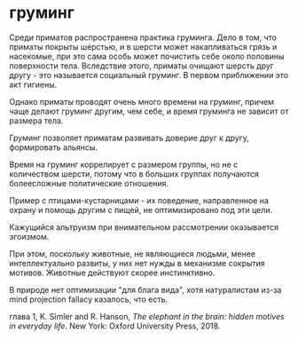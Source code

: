# груминг
Среди приматов распространена практика груминга. Дело в том, что приматы покрыты шерстью, и в шерсти может накапливаться грязь и насекомые, при это сама особь может почистить себе около половины поверхности тела. Вследствие этого, приматы очищают шерсть друг другу - это называется социальный груминг. В первом приближении это акт гигиены.

Однако приматы проводят очень много времени на груминг, причем чаще делают груминг другим, чем себе, и время груминга не зависит от размера тела.

Груминг позволяет приматам развивать доверие друг к другу, формировать альянсы.

Время на груминг коррелирует с размером группы, но не с количеством шерсти, потому что в больших группах получаются болеесложные политические отношения.

Пример с птицами-кустарницами - их поведение, направленное на охрану и помощь другим с пищей, не оптимизировано под эти цели.

Кажущийся альтруизм при внимательном рассмотрении оказывается эгоизмом.

При этом, поскольку животные, не являющиеся людьми, менее интеллектуально развиты, у них нет нужды в механизме сокрытия мотивов. Животные действуют скорее инстинктивно.

В природе нет оптимизации "для блага вида", хотя натуралистам из-за mind projection fallacy казалось, что есть.

глава 1, K. Simler and R. Hanson, _The elephant in the brain: hidden motives in everyday life_. New York: Oxford University Press, 2018.
